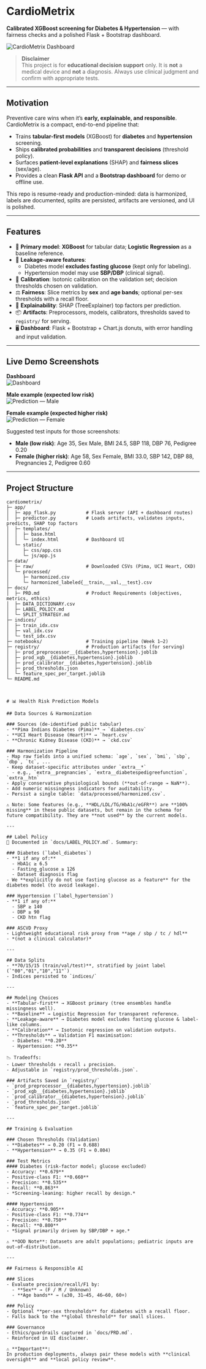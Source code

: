 # CardioMetrix

**Calibrated XGBoost screening for Diabetes & Hypertension** — with fairness checks and a polished Flask + Bootstrap dashboard.

![CardioMetrix Dashboard](cardiometrix/assests/dashboard.png)

> **Disclaimer**  
> This project is for **educational decision support** only. It is **not** a medical device and **not** a diagnosis. Always use clinical judgment and confirm with appropriate tests.

---


## Motivation

Preventive care wins when it’s **early, explainable, and responsible**. CardioMetrix is a compact, end-to-end pipeline that:

- Trains **tabular-first models** (XGBoost) for **diabetes** and **hypertension** screening.  
- Ships **calibrated probabilities** and **transparent decisions** (threshold policy).  
- Surfaces **patient-level explanations** (SHAP) and **fairness slices** (sex/age).  
- Provides a clean **Flask API** and a **Bootstrap dashboard** for demo or offline use.

This repo is resume-ready and production-minded: data is harmonized, labels are documented, splits are persisted, artifacts are versioned, and UI is polished.

---

## Features

- 🧠 **Primary model**: **XGBoost** for tabular data; **Logistic Regression** as a baseline reference.  
- 🧼 **Leakage-aware features**:  
  - Diabetes model **excludes fasting glucose** (kept only for labeling).  
  - Hypertension model may use **SBP/DBP** (clinical signal).  
- 🎯 **Calibration**: Isotonic calibration on the validation set; decision thresholds chosen on validation.  
- ⚖️ **Fairness**: Slice metrics by **sex** and **age bands**; optional per-sex thresholds with a recall floor.  
- 🔎 **Explainability**: SHAP (TreeExplainer) top factors per prediction.  
- 📦 **Artifacts**: Preprocessors, models, calibrators, thresholds saved to `registry/` for serving.  
- 🖥️ **Dashboard**: Flask + Bootstrap + Chart.js donuts, with error handling and input validation.

---

## Live Demo Screenshots

**Dashboard**  
![Dashboard](cardiometrix/assests/dashboard.png)

**Male example (expected low risk)**  
![Prediction — Male](cardiometrix/assests/male_prediction.png)

**Female example (expected higher risk)**  
![Prediction — Female](cardiometrix/assests/female_prediction.png)


Suggested test inputs for those screenshots:

- **Male (low risk)**: Age 35, Sex Male, BMI 24.5, SBP 118, DBP 76, Pedigree 0.20  
- **Female (higher risk)**: Age 58, Sex Female, BMI 33.0, SBP 142, DBP 88, Pregnancies 2, Pedigree 0.60

---

## Project Structure

```text
cardiometrix/
├─ app/
│  ├─ app_flask.py           # Flask server (API + dashboard routes)
│  ├─ predictor.py           # Loads artifacts, validates inputs, predicts, SHAP top factors
│  ├─ templates/
│  │  ├─ base.html
│  │  └─ index.html          # Dashboard UI
│  └─ static/
│     ├─ css/app.css
│     └─ js/app.js
├─ data/
│  ├─ raw/                   # Downloaded CSVs (Pima, UCI Heart, CKD)
│  └─ processed/
│     ├─ harmonized.csv
│     └─ harmonized_labeled{__train,__val,__test}.csv
├─ docs/
│  ├─ PRD.md                 # Product Requirements (objectives, metrics, ethics)
│  ├─ DATA_DICTIONARY.csv
│  ├─ LABEL_POLICY.md
│  └─ SPLIT_STRATEGY.md
├─ indices/
│  ├─ train_idx.csv
│  ├─ val_idx.csv
│  └─ test_idx.csv
├─ notebooks/                # Training pipeline (Week 1–2)
├─ registry/                 # Production artifacts (for serving)
│  ├─ prod_preprocessor__{diabetes,hypertension}.joblib
│  ├─ prod_xgb__{diabetes,hypertension}.joblib
│  ├─ prod_calibrator__{diabetes,hypertension}.joblib
│  ├─ prod_thresholds.json
│  └─ feature_spec_per_target.joblib
└─ README.md



# 📊 Health Risk Prediction Models

## Data Sources & Harmonization

### Sources (de-identified public tabular)
- **Pima Indians Diabetes (Pima)** → `diabetes.csv`  
- **UCI Heart Disease (Heart)** → `heart.csv`  
- **Chronic Kidney Disease (CKD)** → `ckd.csv`

### Harmonization Pipeline
- Map raw fields into a unified schema: `age`, `sex`, `bmi`, `sbp`, `dbp`, `tc`, ...  
- Keep dataset-specific attributes under `extra__*`  
  - e.g., `extra__pregnancies`, `extra__diabetespedigreefunction`, `extra__htn`  
- Apply conservative physiological bounds (**out-of-range → NaN**).  
- Add numeric missingness indicators for auditability.  
- Persist a single table: `data/processed/harmonized.csv`.  

⚠️ Note: Some features (e.g., **HDL/LDL/TG/HbA1c/eGFR**) are **100% missing** in these public datasets, but remain in the schema for future compatibility. They are **not used** by the current models.

---

## Label Policy
📄 Documented in `docs/LABEL_POLICY.md`. Summary:

### Diabetes (`label_diabetes`)
- **1 if any of:**
  - HbA1c ≥ 6.5  
  - Fasting_glucose ≥ 126  
  - Dataset diagnosis flag  
- We **explicitly do not use fasting glucose as a feature** for the diabetes model (to avoid leakage).

### Hypertension (`label_hypertension`)
- **1 if any of:**
  - SBP ≥ 140  
  - DBP ≥ 90  
  - CKD htn flag  

### ASCVD Proxy
- Lightweight educational risk proxy from **age / sbp / tc / hdl**  
- *(not a clinical calculator)*

---

## Data Splits
- **70/15/15 (train/val/test)**, stratified by joint label (`"00","01","10","11"`)  
- Indices persisted to `indices/`

---

## Modeling Choices
- **Tabular-first** → XGBoost primary (tree ensembles handle missingness well).  
- **Baseline** → Logistic Regression for transparent reference.  
- **Leakage-aware** → Diabetes model excludes fasting glucose & label-like columns.  
- **Calibration** → Isotonic regression on validation outputs.  
- **Thresholds** → Validation F1 maximisation:  
  - Diabetes: **0.20**  
  - Hypertension: **0.35**  

📉 Tradeoffs:  
- Lower thresholds ↑ recall ↓ precision.  
- Adjustable in `registry/prod_thresholds.json`.

### Artifacts Saved in `registry/`
- `prod_preprocessor__{diabetes,hypertension}.joblib`  
- `prod_xgb__{diabetes,hypertension}.joblib`  
- `prod_calibrator__{diabetes,hypertension}.joblib`  
- `prod_thresholds.json`  
- `feature_spec_per_target.joblib`  

---

## Training & Evaluation

### Chosen Thresholds (Validation)
- **Diabetes** → 0.20 (F1 ≈ 0.688)  
- **Hypertension** → 0.35 (F1 ≈ 0.804)  

### Test Metrics
#### Diabetes (risk-factor model; glucose excluded)
- Accuracy: **0.679**  
- Positive-class F1: **0.660**  
- Precision: **0.535**  
- Recall: **0.863**  
- *Screening-leaning: higher recall by design.*

#### Hypertension
- Accuracy: **0.905**  
- Positive-class F1: **0.774**  
- Precision: **0.750**  
- Recall: **0.800**  
- *Signal primarily driven by SBP/DBP + age.*

⚠️ **OOD Note**: Datasets are adult populations; pediatric inputs are out-of-distribution.

---

## Fairness & Responsible AI

### Slices
- Evaluate precision/recall/F1 by:  
  - **Sex** → (F / M / Unknown)  
  - **Age bands** → (≤30, 31–45, 46–60, 60+)  

### Policy
- Optional **per-sex thresholds** for diabetes with a recall floor.  
- Falls back to the **global threshold** for small slices.  

### Governance
- Ethics/guardrails captured in `docs/PRD.md`.  
- Reinforced in UI disclaimer.  

⚠️ **Important**:  
In production deployments, always pair these models with **clinical oversight** and **local policy review**.









